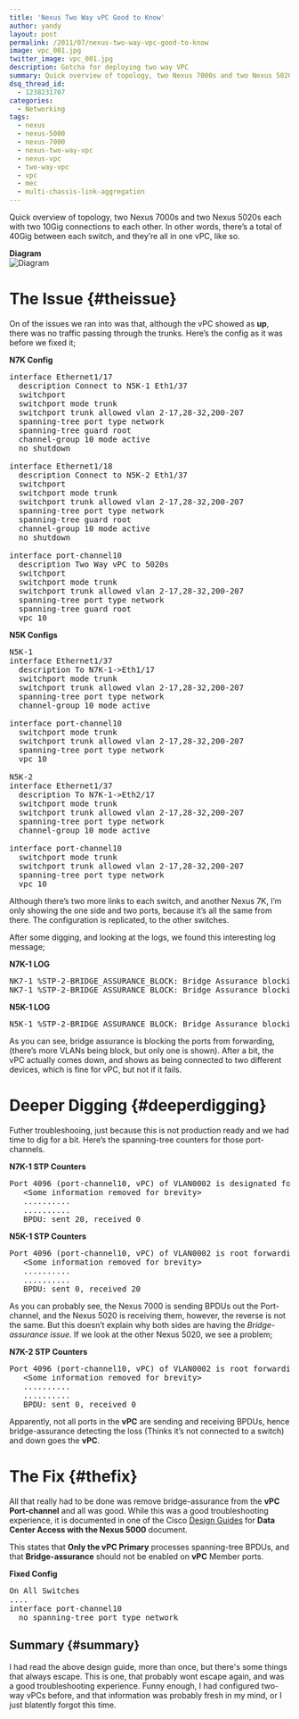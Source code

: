 ```yaml
---
title: 'Nexus Two Way vPC Good to Know'
author: yandy
layout: post
permalink: /2011/07/nexus-two-way-vpc-good-to-know
image: vpc_001.jpg
twitter_image: vpc_001.jpg
description: Gotcha for deploying two way VPC
summary: Quick overview of topology, two Nexus 7000s and two Nexus 5020s each with two 10Gig connections to each other. In other words, there&#8217;s a total of 40Gig between each switch, and they&#8217;re all in one vPC, like so.
dsq_thread_id:
  - 1238231707
categories:
  - Networking
tags:
  - nexus
  - nexus-5000
  - nexus-7000
  - nexus-two-way-vpc
  - nexus-vpc
  - two-way-vpc
  - vpc
  - mec
  - multi-chassis-link-aggregation
---
```

Quick overview of topology, two Nexus 7000s and two Nexus 5020s each with two 10Gig connections to each other. In other words, there&#8217;s a total of 40Gig between each switch, and they&#8217;re all in one vPC, like so.

**Diagram**  
<img id="diagram" src="{{ site.url }}/assets/images/Two_Way_vPC.png" alt="Diagram" title="" />
<!--more-->

# The Issue {#theissue}

On of the issues we ran into was that, although the vPC showed as **up**, there was no traffic passing through the trunks. Here&#8217;s the config as it was before we fixed it;

**N7K Config**

<pre lang="plain">interface Ethernet1/17
  description Connect to N5K-1 Eth1/37
  switchport
  switchport mode trunk
  switchport trunk allowed vlan 2-17,28-32,200-207
  spanning-tree port type network
  spanning-tree guard root
  channel-group 10 mode active
  no shutdown

interface Ethernet1/18
  description Connect to N5K-2 Eth1/37
  switchport
  switchport mode trunk
  switchport trunk allowed vlan 2-17,28-32,200-207
  spanning-tree port type network
  spanning-tree guard root
  channel-group 10 mode active
  no shutdown

interface port-channel10
  description Two Way vPC to 5020s
  switchport
  switchport mode trunk
  switchport trunk allowed vlan 2-17,28-32,200-207
  spanning-tree port type network
  spanning-tree guard root
  vpc 10
</pre>

**N5K Configs**

<pre lang="plain">N5K-1
interface Ethernet1/37
  description To N7K-1->Eth1/17
  switchport mode trunk
  switchport trunk allowed vlan 2-17,28-32,200-207
  spanning-tree port type network
  channel-group 10 mode active

interface port-channel10
  switchport mode trunk
  switchport trunk allowed vlan 2-17,28-32,200-207
  spanning-tree port type network
  vpc 10

N5K-2
interface Ethernet1/37
  description To N7K-1->Eth2/17
  switchport mode trunk
  switchport trunk allowed vlan 2-17,28-32,200-207
  spanning-tree port type network
  channel-group 10 mode active

interface port-channel10
  switchport mode trunk
  switchport trunk allowed vlan 2-17,28-32,200-207
  spanning-tree port type network
  vpc 10
</pre>

Although there&#8217;s two more links to each switch, and another Nexus 7K, I&#8217;m only showing the one side and two ports, because it&#8217;s all the same from there. The configuration is replicated, to the other switches.

After some digging, and looking at the logs, we found this interesting log message;

**N7K-1 LOG**

<pre lang="plain">NK7-1 %STP-2-BRIDGE_ASSURANCE_BLOCK: Bridge Assurance blocking port port-channel10 VLAN: 2
NK7-1 %STP-2-BRIDGE_ASSURANCE_BLOCK: Bridge Assurance blocking port port-channel10 VLAN: 2
</pre>

**N5K-1 LOG**

<pre lang="plain">N5K-1 %STP-2-BRIDGE_ASSURANCE_BLOCK: Bridge Assurance blocking port Po10 VLAN: 2
</pre>

As you can see, bridge assurance is blocking the ports from forwarding, (there&#8217;s more VLANs being block, but only one is shown). After a bit, the vPC actually comes down, and shows as being connected to two different devices, which is fine for vPC, but not if it fails.

# Deeper Digging {#deeperdigging}

Futher troubleshooing, just because this is not production ready and we had time to dig for a bit. Here&#8217;s the spanning-tree counters for those port-channels.

**N7K-1 STP Counters**

<pre lang="plain">Port 4096 (port-channel10, vPC) of VLAN0002 is designated forwarding 
   &lt;Some information removed for brevity>
   ..........
   ..........
   BPDU: sent 20, received 0
</pre>

**N5K-1 STP Counters**

<pre lang="plain">Port 4096 (port-channel10, vPC) of VLAN0002 is root forwarding 
   &lt;Some information removed for brevity>
   ..........
   ..........
   BPDU: sent 0, received 20
</pre>

As you can probably see, the Nexus 7000 is sending BPDUs out the Port-channel, and the Nexus 5020 is receiving them, however, the reverse is not the same. But this doesn&#8217;t explain why both sides are having the *Bridge-assurance issue*. If we look at the other Nexus 5020, we see a problem;

**N7K-2 STP Counters**

<pre lang="plain">Port 4096 (port-channel10, vPC) of VLAN0002 is root forwarding 
   &lt;Some information removed for brevity>
   ..........
   ..........
   BPDU: sent 0, received 0
</pre>

Apparently, not all ports in the **vPC** are sending and receiving BPDUs, hence bridge-assurance detecting the loss (Thinks it&#8217;s not connected to a switch) and down goes the **vPC**.

# The Fix {#thefix}

All that really had to be done was remove bridge-assurance from the **vPC Port-channel** and all was good. While this was a good troubleshooting experience, it is documented in one of the Cisco <a href="http%3A%2F%2Fwww.cisco.com%2Fen%2FUS%2Fprod%2Fcollateral%2Fswitches%2Fps9441%2Fps9670%2FC07-572829-01_Design_N5K_N2K_vPC_DG.pdf" target="blank">Design Guides</a> for **Data Center Access with the Nexus 5000** document.

This states that **Only the vPC Primary** processes spanning-tree BPDUs, and that **Bridge-assurance** should not be enabled on **vPC** Member ports.

**Fixed Config**

<pre lang="plain">On All Switches
....
interface port-channel10
  no spanning-tree port type network
</pre>

## Summary {#summary}

I had read the above design guide, more than once, but there's some things that always escape. This is one, that probably wont escape again, and was a good troubleshooting experience. Funny enough, I had configured two-way vPCs before, and that information was probably fresh in my mind, or I just blatently forgot this time.